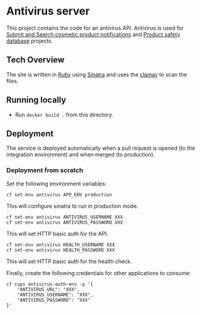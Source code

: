 # Antivirus server

This project contains the code for an antivirus API. Antivirus is used for [Submit and Search cosmetic product notifications](https://github.com/UKGovernmentBEIS/beis-opss-cosmetics) and [Product safety database](https://github.com/UKGovernmentBEIS/beis-opss-psd) projects.


## Tech Overview

The site is written in [Ruby](https://www.ruby-lang.org/en/) using [Sinatra](http://sinatrarb.com/) and uses the [clamav](https://www.clamav.net/) to scan the files.

## Running locally

* Run `docker build .` from this directory.

## Deployment

The service is deployed automatically when a pull request is opened (to the integration environment) and when merged (to production).


### Deployment from scratch

Set the following environment variables:

    cf set-env antivirus APP_ENV production

This will configure sinatra to run in production mode.

    cf set-env antivirus ANTIVIRUS_USERNAME XXX
    cf set-env antivirus ANTIVIRUS_PASSWORD XXX

This will set HTTP basic auth for the API.

    cf set-env antivirus HEALTH_USERNAME XXX
    cf set-env antivirus HEALTH_PASSWORD XXX

This will set HTTP basic auth for the health check.

Finally, create the following credentials for other applications to consume:

    cf cups antivirus-auth-env -p '{
        "ANTIVIRUS_URL": "XXX",
        "ANTIVIRUS_USERNAME": "XXX",
        "ANTIVIRUS_PASSWORD": "XXX"
    }'
